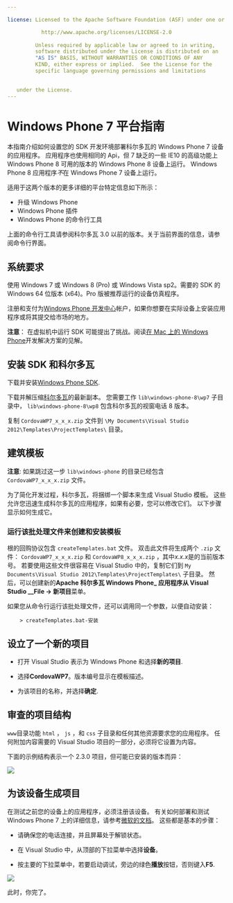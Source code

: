 ```yaml
---

license: Licensed to the Apache Software Foundation (ASF) under one or more contributor license agreements. See the NOTICE file distributed with this work for additional information regarding copyright ownership. The ASF licenses this file to you under the Apache License, Version 2.0 (the "License"); you may not use this file except in compliance with the License. You may obtain a copy of the License at

           http://www.apache.org/licenses/LICENSE-2.0
    
         Unless required by applicable law or agreed to in writing,
         software distributed under the License is distributed on an
         "AS IS" BASIS, WITHOUT WARRANTIES OR CONDITIONS OF ANY
         KIND, either express or implied.  See the License for the
         specific language governing permissions and limitations
    

   under the License.
---
```


# Windows Phone 7 平台指南

本指南介绍如何设置您的 SDK 开发环境部署科尔多瓦的 Windows Phone 7 设备的应用程序。 应用程序也使用相同的 Api，但 7 缺乏的一些 IE10 的高级功能上 Windows Phone 8 可用的版本的 Windows Phone 8 设备上运行。 Windows Phone 8 应用程序*不*在 Windows Phone 7 设备上运行。

适用于这两个版本的更多详细的平台特定信息如下所示：

*   升级 Windows Phone
*   Windows Phone 插件
*   Windows Phone 的命令行工具

上面的命令行工具请参阅科尔多瓦 3.0 以前的版本。关于当前界面的信息，请参阅命令行界面。

## 系统要求

使用 Windows 7 或 Windows 8 (Pro) 或 Windows Vista sp2。需要的 SDK 的 Windows 64 位版本 (x64)。Pro 版被推荐运行的设备仿真程序。

注册和支付为[Windows Phone 开发中心][1]帐户，如果你想要在实际设备上安装应用程序或将其提交给市场的地方。

 [1]: http://dev.windowsphone.com/en-us/publish

**注意**： 在虚拟机中运行 SDK 可能提出了挑战。阅读[在 Mac 上的 Windows Phone][2]开发解决方案的见解。

 [2]: http://aka.ms/BuildaWP8apponaMac

## 安装 SDK 和科尔多瓦

下载并安装[Windows Phone SDK][3].

 [3]: http://www.microsoft.com/download/en/details.aspx?displaylang=en&id=27570/

下载并解压缩[科尔多瓦][4]的最新副本。 您需要工作 `lib\windows-phone-8\wp7` 子目录中， `lib\windows-phone-8\wp8` 包含科尔多瓦的视窗电话 8 版本。

 [4]: http://phonegap.com/download

复制 `CordovaWP7_x_x_x.zip` 文件到 `\My Documents\Visual
Studio 2012\Templates\ProjectTemplates\` 目录。

## 建筑模板

**注意**: 如果跳过这一步 `lib\windows-phone` 的目录已经包含 `CordovaWP7_x_x_x.zip` 文件。

为了简化开发过程，科尔多瓦，将捆绑一个脚本来生成 Visual Studio 模板。 这些允许您迅速生成科尔多瓦的应用程序，如果有必要，您可以修改它们。 以下步骤显示如何生成它。

### 运行该批处理文件来创建和安装模板

根的回购协议包含 `createTemplates.bat` 文件。 双击此文件将生成两个 `.zip` 文件： `CordovaWP7_x_x_x.zip` 和 `CordovaWP8_x_x_x.zip` ，其中*x.x.x*是的当前版本号。 若要使用这些文件很容易在 Visual Studio 中的，复制它们到 `My Documents\Visual Studio
2012\Templates\ProjectTemplates\` 子目录。 然后，可以创建新的**Apache 科尔多瓦 Windows Phone_ 应用程序从 Visual Studio __File → 新项目**菜单。

如果您从命令行运行该批处理文件，还可以调用同一个参数，以便自动安装：

        > createTemplates.bat-安装
    

## 设立了一个新的项目

*   打开 Visual Studio 表示为 Windows Phone 和选择**新的项目**.

*   选择**CordovaWP7**。版本编号显示在模板描述。

*   为该项目的名称，并选择**确定**.

## 审查的项目结构

`www`目录功能 `html` ， `js` ，和 `css` 子目录和任何其他资源要求您的应用程序。 任何附加内容需要的 Visual Studio 项目的一部分，必须将它设置为内容。

下面的示例结构表示一个 2.3.0 项目，但可能已安装的版本而异：

![][5]

 [5]: img/guide/platforms/wp8/projectStructure.png

## 为该设备生成项目

在测试之前您的设备上的应用程序，必须注册该设备。 有关如何部署和测试 Windows Phone 7 上的详细信息，请参考[微软的文档][6]。 这些都是基本的步骤：

 [6]: http://msdn.microsoft.com/en-us/library/windowsphone/develop/ff402565(v=vs.105).aspx

*   请确保您的电话连接，并且屏幕处于解锁状态。

*   在 Visual Studio 中，从顶部的下拉菜单中选择**设备**。

*   按主要的下拉菜单中，若要启动调试，旁边的绿色**播放**按钮，否则键入**F5**.

![][7]

 [7]: img/guide/platforms/wp7/wpd.png

此时，你完了。